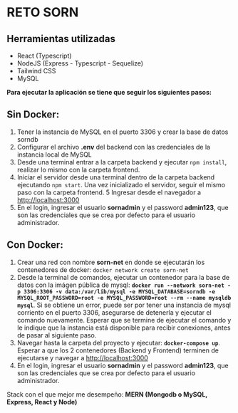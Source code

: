 # RETO SORN

## Herramientas utilizadas
- React (Typescript)
- NodeJS (Express - Typescript - Sequelize)
- Tailwind CSS
- MySQL

**Para ejecutar la aplicación se tiene que seguir los siguientes pasos:**

## Sin Docker:
1. Tener la instancia de MySQL en el puerto 3306 y crear la base de datos sorndb
2. Configurar el archivo **.env** del backend con las credenciales de la instancia local de MySQL
3. Desde una terminal entrar a la carpeta backend y ejecutar `npm install`, realizar lo mismo con la carpeta frontend.
4. Iniciar el servidor desde una terminal dentro de la carpeta backend ejecutando `npm start`. Una vez inicializado el servidor, seguir el mismo paso con la carpeta frontend.
5 Ingresar desde el navegador a [http://localhost:3000](http://localhost:3000) 
6. En el login, ingresar el usuario **sornadmin** y el password **admin123**, que son las credenciales que se crea por defecto para el usuario administrador.

## Con Docker:
1. Crear una red con nombre **sorn-net** en donde se ejecutarán los contenedores de docker: `docker network create sorn-net`
2. Desde la terminal de comandos, ejecutar un contenedor para la base de datos con la imágen pública de mysql: **`docker run --network sorn-net -p 3306:3306 -v data:/var/lib/mysql -e MYSQL_DATABASE=sorndb -e MYSQL_ROOT_PASSWORD=root -e MYSQL_PASSWORD=root --rm --name mysqldb mysql`**. Si se obtiene un error, puede ser por tener una instancia de mysql corriento en el puerto 3306, asegurarse de detenerla y ejecutar el comando nuevamente. Esperar que se termine de ejecutar el comando y le indique que la instancia está disponible para recibir conexiones, antes de pasar al siguiente paso.
3. Navegar hasta la carpeta del proyecto y ejecutar: **`docker-compose up`**. Esperar a que los 2 contenedores (Backend y Frontend) terminen de ejecutarse y navegar a [http://localhost:3000](http://localhost:3000)
4. En el login, ingresar el usuario **sornadmin** y el password **admin123**, que son las credenciales que se crea por defecto para el usuario administrador.

Stack con el que mejor me desempeño: **MERN (Mongodb o MySQL, Express, React y Node)**
